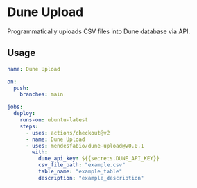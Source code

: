 # Dune Upload

Programmatically uploads CSV files into Dune database via API.

## Usage

```yaml
name: Dune Upload

on:
  push:
    branches: main

jobs:
  deploy:
    runs-on: ubuntu-latest
    steps:
      - uses: actions/checkout@v2
      - name: Dune Upload
      - uses: mendesfabio/dune-upload@v0.0.1
        with:
          dune_api_key: ${{secrets.DUNE_API_KEY}}
          csv_file_path: "example.csv"
          table_name: "example_table"
          description: "example_description"
```
